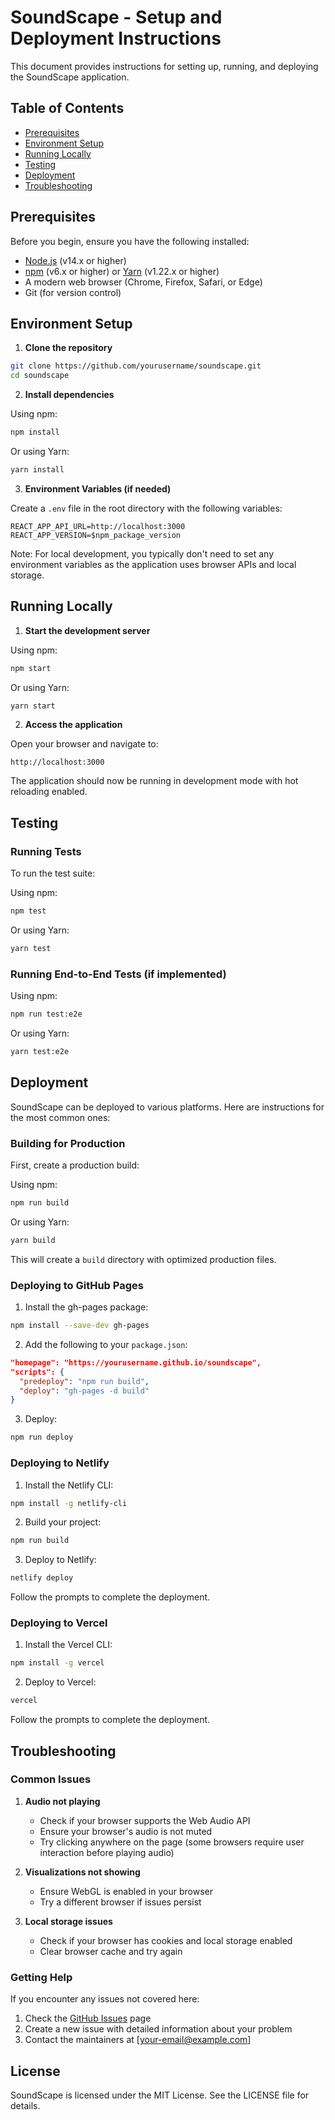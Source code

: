 # SoundScape - Setup and Deployment Instructions

This document provides instructions for setting up, running, and deploying the SoundScape application.

## Table of Contents
- [Prerequisites](#prerequisites)
- [Environment Setup](#environment-setup)
- [Running Locally](#running-locally)
- [Testing](#testing)
- [Deployment](#deployment)
- [Troubleshooting](#troubleshooting)

## Prerequisites

Before you begin, ensure you have the following installed:
- [Node.js](https://nodejs.org/) (v14.x or higher)
- [npm](https://www.npmjs.com/) (v6.x or higher) or [Yarn](https://yarnpkg.com/) (v1.22.x or higher)
- A modern web browser (Chrome, Firefox, Safari, or Edge)
- Git (for version control)

## Environment Setup

1. **Clone the repository**

```bash
git clone https://github.com/yourusername/soundscape.git
cd soundscape
```

2. **Install dependencies**

Using npm:
```bash
npm install
```

Or using Yarn:
```bash
yarn install
```

3. **Environment Variables (if needed)**

Create a `.env` file in the root directory with the following variables:

```
REACT_APP_API_URL=http://localhost:3000
REACT_APP_VERSION=$npm_package_version
```

Note: For local development, you typically don't need to set any environment variables as the application uses browser APIs and local storage.

## Running Locally

1. **Start the development server**

Using npm:
```bash
npm start
```

Or using Yarn:
```bash
yarn start
```

2. **Access the application**

Open your browser and navigate to:
```
http://localhost:3000
```

The application should now be running in development mode with hot reloading enabled.

## Testing

### Running Tests

To run the test suite:

Using npm:
```bash
npm test
```

Or using Yarn:
```bash
yarn test
```

### Running End-to-End Tests (if implemented)

Using npm:
```bash
npm run test:e2e
```

Or using Yarn:
```bash
yarn test:e2e
```

## Deployment

SoundScape can be deployed to various platforms. Here are instructions for the most common ones:

### Building for Production

First, create a production build:

Using npm:
```bash
npm run build
```

Or using Yarn:
```bash
yarn build
```

This will create a `build` directory with optimized production files.

### Deploying to GitHub Pages

1. Install the gh-pages package:
```bash
npm install --save-dev gh-pages
```

2. Add the following to your `package.json`:
```json
"homepage": "https://yourusername.github.io/soundscape",
"scripts": {
  "predeploy": "npm run build",
  "deploy": "gh-pages -d build"
}
```

3. Deploy:
```bash
npm run deploy
```

### Deploying to Netlify

1. Install the Netlify CLI:
```bash
npm install -g netlify-cli
```

2. Build your project:
```bash
npm run build
```

3. Deploy to Netlify:
```bash
netlify deploy
```

Follow the prompts to complete the deployment.

### Deploying to Vercel

1. Install the Vercel CLI:
```bash
npm install -g vercel
```

2. Deploy to Vercel:
```bash
vercel
```

Follow the prompts to complete the deployment.

## Troubleshooting

### Common Issues

1. **Audio not playing**
   - Check if your browser supports the Web Audio API
   - Ensure your browser's audio is not muted
   - Try clicking anywhere on the page (some browsers require user interaction before playing audio)

2. **Visualizations not showing**
   - Ensure WebGL is enabled in your browser
   - Try a different browser if issues persist

3. **Local storage issues**
   - Check if your browser has cookies and local storage enabled
   - Clear browser cache and try again

### Getting Help

If you encounter any issues not covered here:
1. Check the [GitHub Issues](https://github.com/yourusername/soundscape/issues) page
2. Create a new issue with detailed information about your problem
3. Contact the maintainers at [your-email@example.com]

## License

SoundScape is licensed under the MIT License. See the LICENSE file for details. 